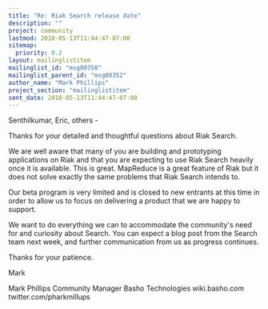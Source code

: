 ```yaml
---
title: "Re: Riak Search release date"
description: ""
project: community
lastmod: 2010-05-13T11:44:47-07:00
sitemap:
  priority: 0.2
layout: mailinglistitem
mailinglist_id: "msg00358"
mailinglist_parent_id: "msg00352"
author_name: "Mark Phillips"
project_section: "mailinglistitem"
sent_date: 2010-05-13T11:44:47-07:00
---
```



Senthilkumar, Eric, others -

Thanks for your detailed and thoughtful questions about Riak Search.

We are well aware that many of you are building and prototyping
applications on Riak and that you are expecting to use Riak Search
heavily once it is available. This is great. MapReduce is a great
feature of Riak but it does not solve exactly the same problems that
Riak Search intends to.

Our beta program is very limited and is closed to new entrants at this
time in order to allow us to focus on delivering a product that we are
happy to support.

We want to do everything we can to accommodate the community's need
for and curiosity about Search. You can expect a blog post from the
Search team next week, and further communication from us as progress
continues.

Thanks for your patience.

Mark

Mark Phillips
Community Manager
Basho Technologies
wiki.basho.com
twitter.com/pharkmillups

